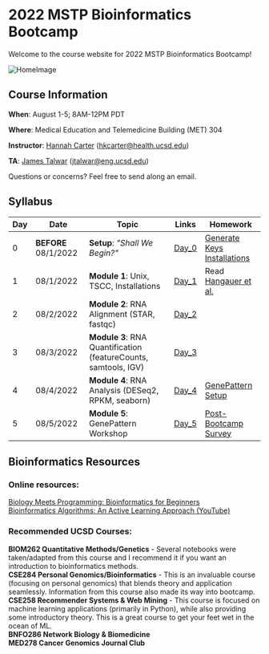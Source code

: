 # 2022 MSTP Bioinformatics Bootcamp
Welcome to the course website for 2022 MSTP Bioinformatics Bootcamp!<br />

![HomeImage](https://imgs.xkcd.com/comics/dna.png)

## Course Information

**When**: August 1-5; 8AM-12PM PDT

**Where**: Medical Education and Telemedicine Building (MET) 304

**Instructor**: [Hannah Carter](https://carterlab.info/) (hkcarter@health.ucsd.edu)

**TA**: [James Talwar](https://jvtalwar.github.io/dk-isle/) (jtalwar@eng.ucsd.edu)

Questions or concerns? Feel free to send along an email.

## Syllabus

| Day  | Date | Topic | Links | Homework |
| ------------- | ------------- |------------- |------------- |------------- |
| 0 | **BEFORE** 08/1/2022  | **Setup**: *"Shall We Begin?"*  | [Day_0](https://github.com/jvtalwar/2022-MSTP-Bioinformatics-Bootcamp/tree/main/Day_0_Setup) | [Generate Keys](https://github.com/jvtalwar/2022-MSTP-Bioinformatics-Bootcamp/tree/main/Day_0_Setup/Generate_Keys)<br />[Installations](https://github.com/jvtalwar/2022-MSTP-Bioinformatics-Bootcamp/tree/main/Day_0_Setup/Installations)| 
| 1  | 08/1/2022  | **Module 1**: Unix, TSCC, Installations  | [Day_1](https://github.com/jvtalwar/2022-MSTP-Bioinformatics-Bootcamp/tree/main/Day_1)  | Read [Hangauer et al.](https://www.ncbi.nlm.nih.gov/pmc/articles/PMC5933935/)| 
| 2  | 08/2/2022  | **Module 2**: RNA Alignment (STAR, fastqc)  | [Day_2](https://github.com/jvtalwar/2022-MSTP-Bioinformatics-Bootcamp/tree/main/Day_2)   | | 
| 3  | 08/3/2022  | **Module 3**: RNA Quantification (featureCounts, samtools, IGV)  | [Day_3](https://github.com/jvtalwar/2022-MSTP-Bioinformatics-Bootcamp/tree/main/Day_3)  | |
| 4  | 08/4/2022  | **Module 4**: RNA Analysis (DESeq2, RPKM, seaborn)  | [Day_4](https://github.com/jvtalwar/2022-MSTP-Bioinformatics-Bootcamp/tree/main/Day_4)  |[GenePattern Setup]() |
| 5  | 08/5/2022  | **Module 5**: GenePattern Workshop  | [Day_5]()  |[Post-Bootcamp Survey]()|

## Bioinformatics Resources

### Online resources:
[Biology Meets Programming: Bioinformatics for Beginners](https://www.coursera.org/learn/bioinformatics)<br>
[Bioinformatics Algorithms: An Active Learning Approach (YouTube)](https://www.youtube.com/c/bioinfalgorithms/featured)<br>

### Recommended UCSD Courses:
**BIOM262 Quantitative Methods/Genetics** - Several notebooks were taken/adapted from this course and I recommend it if you want an introduction to bioinformatics methods.<br>
**CSE284 Personal Genomics/Bioinformatics** - This is an invaluable course (focusing on personal genomics) that blends theory and application seamlessly. Information from this course also made its way into bootcamp. <br>
**CSE258 Recommender Systems & Web Mining** - This course is focused on machine learning applications (primarily in Python), while also providing some introductory theory. This is a great course to get your feet wet in the ocean of ML.<br>
**BNFO286 Network Biology & Biomedicine**<br>
**MED278 Cancer Genomics Journal Club**<br>



